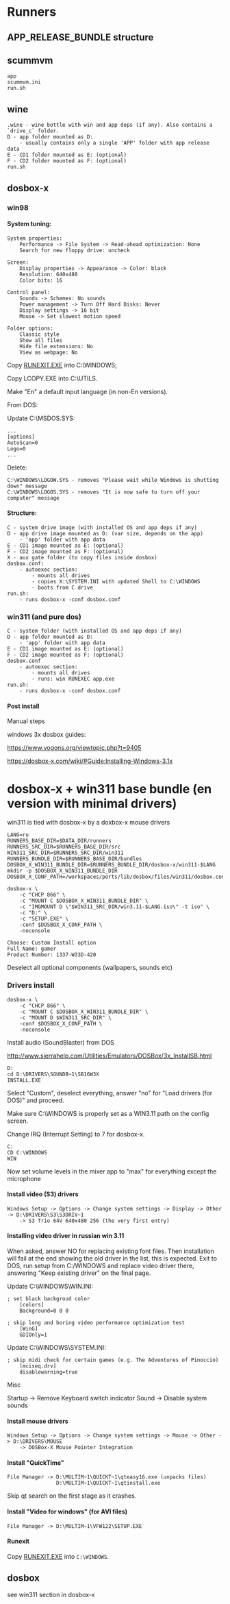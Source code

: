 # Runners

## APP_RELEASE_BUNDLE structure

## scummvm

    app
    scummvm.ini
    run.sh

## wine

    .wine - wine bottle with win and app deps (if any). Also contains a `drive_c` folder.
    D - app folder mounted as D:
        - usually contains only a single 'APP' folder with app release data
    E - CD1 folder mounted as E: (optional)
    F - CD2 folder mounted as F: (optional)
    run.sh

## dosbox-x

### win98

#### System tuning:

    System properties:
        Performance -> File System -> Read-ahead optimization: None
        Search for new floppy drive: uncheck

    Screen:
        Display properties -> Appearance -> Color: black
        Resolution: 640x480
        Color bits: 16

    Control panel:
        Sounds -> Schemes: No sounds
        Power management -> Turn Off Hard Disks: Never
        Display settings -> 16 bit
        Mouse -> Set slowest motion speed

    Folder options:
        Classic style
        Show all files
        Hide file extensions: No
        View as webpage: No

Copy [RUNEXIT.EXE](https://github.com/yag-im/runexit) into C:\WINDOWS;

Copy LCOPY.EXE into C:\UTILS.

Make "En" a default input language (in non-En versions).

From DOS:

Update C:\MSDOS.SYS:

    ...
    [options]
    AutoScan=0
    Logo=0
    ...

Delete:

    C:\WINDOWS\LOGOW.SYS - removes "Please wait while Windows is shutting down" message
    C:\WINDOWS\LOGOS.SYS - removes "It is now safe to turn off your computer" message

#### Structure:

    C - system drive image (with installed OS and app deps if any)
    D - app drive image mounted as D: (var size, depends on the app)
        - 'app' folder with app data
    E - CD1 image mounted as E: (optional)
    F - CD2 image mounted as F: (optional)
    X - aux gate folder (to copy files inside dosbox)
    dosbox.conf:
        - autoexec section:
            - mounts all drives
            - copies X:\SYSTEM.INI with updated Shell to C:\WINDOWS
            - boots from C drive
    run.sh:
        - runs dosbox-x -conf dosbox.conf

### win311 (and pure dos)

    C - system folder (with installed OS and app deps if any)
    D - app folder mounted as D:
        - 'app' folder with app data
    E - CD1 image mounted as E: (optional)
    F - CD2 image mounted as F: (optional)
    dosbox.conf
        - autoexec section:
            - mounts all drives
            - runs: win RUNEXEC app.exe
    run.sh:
        - runs dosbox-x -conf dosbox.conf

#### Post install

Manual steps

windows 3x dosbox guides:

https://www.vogons.org/viewtopic.php?t=9405

https://dosbox-x.com/wiki/#Guide:Installing-Windows-3.1x

# dosbox-x + win311 base bundle (en version with minimal drivers)

win311 is tied with dosbox-x by a doxbox-x mouse drivers

    LANG=ru
    RUNNERS_BASE_DIR=$DATA_DIR/runners
    RUNNERS_SRC_DIR=$RUNNERS_BASE_DIR/src
    WIN311_SRC_DIR=$RUNNERS_SRC_DIR/win311
    RUNNERS_BUNDLE_DIR=$RUNNERS_BASE_DIR/bundles
    DOSBOX_X_WIN311_BUNDLE_DIR=$RUNNERS_BUNDLE_DIR/dosbox-x/win311-$LANG
    mkdir -p $DOSBOX_X_WIN311_BUNDLE_DIR
    DOSBOX_X_CONF_PATH=/workspaces/ports/lib/dosbox/files/win311/dosbox.conf

    dosbox-x \
        -c "CHCP 866" \
        -c "MOUNT C $DOSBOX_X_WIN311_BUNDLE_DIR" \
        -c "IMGMOUNT D \"$WIN311_SRC_DIR/win3.11-$LANG.iso\" -t iso" \
        -c "D:" \
        -c "SETUP.EXE" \
        -conf $DOSBOX_X_CONF_PATH \
        -noconsole

    Choose: Custom Install option
    Full Name: gamer
    Product Number: 1337-W33D-420

Deselect all optional components (wallpapers, sounds etc)

### Drivers install

    dosbox-x \
        -c "CHCP 866" \
        -c "MOUNT C $DOSBOX_X_WIN311_BUNDLE_DIR" \
        -c "MOUNT D $WIN311_SRC_DIR" \
        -conf $DOSBOX_X_CONF_PATH \
        -noconsole

Install audio (SoundBlaster) from DOS

http://www.sierrahelp.com/Utilities/Emulators/DOSBox/3x_InstallSB.html

    D:
    cd D:\DRIVERS\SOUNDB~1\SB16W3X
    INSTALL.EXE

Select "Custom", deselect everything, answer "no" for "Load drivers (for DOS)" and proceed.

Make sure C:\WINDOWS is properly set as a WIN3.11 path on the config screen.

Change IRQ (Interrupt Setting) to 7 for dosbox-x.

    C:
    CD C:\WINDOWS
    WIN

Now set volume levels in the mixer app to "max" for everything except the microphone

#### Install video (S3) drivers

    Windows Setup -> Options -> Change system settings -> Display -> Other -> D:\DRIVERS\S3\S3DRIV~1
        -> S3 Trio 64V 640x480 256 (the very first entry)

#### Installing video driver in russian win 3.11

When asked, answer NO for replacing existing font files.
Then installation will fail at the end showing the old driver in the list, this is expected.
Exit to DOS, run setup from C:/WINDOWS and replace video driver there, answering "Keep existing driver" on the final page.

Update C:\WINDOWS\WIN.INI:

    ; set black backgroud color
        [colors]
        Background=0 0 0

    ; skip long and boring video performance optimization test
        [WinG]
        GDIOnly=1

Update C:\WINDOWS\SYSTEM.INI:

    ; skip midi check for certain games (e.g. The Adventures of Pinoccio)
        [mciseq.drv]
        disablewarning=true

Misc

Startup -> Remove Keyboard switch indicator
Sound -> Disable system sounds


#### Install mouse drivers

    Windows Setup -> Options -> Change system settings -> Mouse -> Other -> D:\DRIVERS\MOUSE
        -> DOSBox-X Mouse Pointer Integration

#### Install "QuickTime"

    File Manager -> D:\MULTIM~1\QUICKT~1\qteasy16.exe (unpacks files)
                    D:\MULTIM~1\QUICKT~1\qtinstall.exe

Skip qt search on the first stage as it crashes.

#### Install "Video for windows" (for AVI files)

    File Manager -> D:\MULTIM~1\VFW122\SETUP.EXE

#### Runexit

Copy [RUNEXIT.EXE](https://github.com/yag-im/runexit) into `C:\WINDOWS`.

## dosbox

see win311 section in dosbox-x
